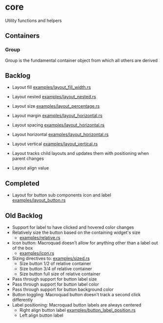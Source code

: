 # core
Utility functions and helpers

## Containers

### Group
Group is the fundamental container object from which all others are derived

## Backlog
* Layout fill [examples/layout_fill_width.rs](examples/layout_fill_width.rs)

* Layout nested [examples/layout_nested.rs](examples/layout_nested.rs)
* Layout size [examples/layout_percentage.rs](examples/layout_percentage.rs)
* Layout margin [examples/layout_horizontal.rs](examples/layout_horizontal.rs)
* Layout spacing [examples/layout_horizontal.rs](examples/layout_horizontal.rs)
* Layout horizontal [examples/layout_horizontal.rs](examples/layout_horizontal.rs)
* Layout vertical [examples/layout_vertical.rs](examples/layout_vertical.rs)
* Layout tracks child layouts and updates them with positioning when parent changes
* Layout align value

## Completed

* Layout for button sub components icon and label [examples/layout_button.rs](examples/layout_button.rs)

## Old Backlog
* Support for label to have clicked and hovered color changes
* Relatively size the button based on the containing widget's size
  * [examples/relative.rs](exmamples/relative.rs)
* Icon button: Macroquad doesn't allow for anything other than a label out of the box 
  * [examples/icon.rs](exmamples/icon.rs)
* Sizing directives to: [examples/sized.rs](exmamples/sized.rs)
  * Size button 1/2 of relative container
  * Size button 3/4 of relative container
  * Size button full size of relative container
* Pass through support for button label size
* Pass through support for button label color
* Pass through support for button background color
* Button toggling: Macroquad button doesn't track a second click differently
* Label positioning: Macroquad button labels are always centered
  * Right align button label [examples/button_label_position.rs](exmamples/button_label_position.rs)
  * Left align button label